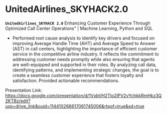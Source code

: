 # UnitedAirlines_SKYHACK2.0
**`UnitedAirlines_SKYHACK 2.0`**
Enhancing Customer Experience Through Optimized Call Center Operations" | Machine Learning, Python and SQL

- Performed root cause analysis to identify key drivers and focused on improving Average Handle Time (AHT) and Average Speed to Answer (AST) in call centers, highlighting the importance of efficient customer service in the competitive airline industry. It reflects the commitment to addressing customer needs promptly while also ensuring that agents are well-equipped and supported in their roles. By analyzing call data, identifying patterns, and implementing strategic changes, the goal is to create a seamless customer experience that fosters loyalty and satisfaction. Provided actionable recommendations.

Presentation Link: https://docs.google.com/presentation/d/1VxbVH2Tlo2lPV2vYchkkRmHkz3Q2KTBz/edit?usp=drive_link&ouid=114410266617061745006&rtpof=true&sd=true
